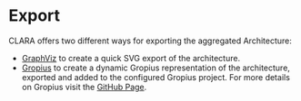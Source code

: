 # Export

CLARA offers two different ways for exporting the aggregated Architecture:

- [GraphViz](./svg/index.md) to create a quick SVG export of the architecture.
- [Gropius](./gropius/index.md) to create a dynamic Gropius representation of the architecture, exported and added to the configured Gropius project. For more details on Gropius visit the [GitHub Page](https://github.com/ccims).